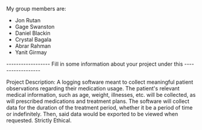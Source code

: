 My group members are:
- Jon Rutan
- Gage Swanston
- Daniel Blackin
- Crystal Bagala
- Abrar Rahman
- Yanit Girmay


------------------ Fill in some information about your project under this ------------------

Project Description:
A logging software meant to collect meaningful patient observations regarding their medication usage. 
The patient's relevant medical information, such as age, weight, illnesses, etc. will be collected, 
as will prescribed medications and treatment plans. The software will collect data for the duration 
of the treatment period, whether it be a period of time or indefinitely. 
Then, said data would be exported to be viewed when requested. Strictly Ethical.
